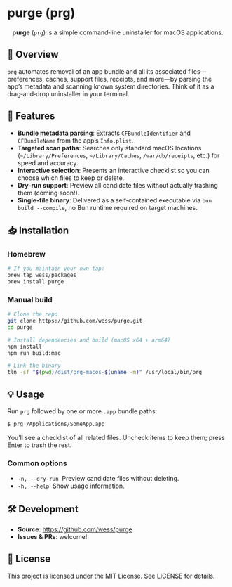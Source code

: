 # purge (prg)

<p align="center">
  <strong>purge</strong> (<code>prg</code>) is a simple command‑line uninstaller for macOS applications.
</p>

## 📜 Overview

`prg` automates removal of an app bundle and all its associated files—preferences, caches, support files, receipts, and more—by parsing the app’s metadata and scanning known system directories. Think of it as a drag‑and‑drop uninstaller in your terminal.

## 🚀 Features

* **Bundle metadata parsing**: Extracts `CFBundleIdentifier` and `CFBundleName` from the app’s `Info.plist`.
* **Targeted scan paths**: Searches only standard macOS locations (`~/Library/Preferences`, `~/Library/Caches`, `/var/db/receipts`, etc.) for speed and accuracy.
* **Interactive selection**: Presents an interactive checklist so you can choose which files to keep or delete.
* **Dry‑run support**: Preview all candidate files without actually trashing them (coming soon!).
* **Single‑file binary**: Delivered as a self‑contained executable via `bun build --compile`, no Bun runtime required on target machines.

## 📥 Installation

### Homebrew

```bash
# If you maintain your own tap:
brew tap wess/packages
brew install purge
```

### Manual build

```bash
# Clone the repo
git clone https://github.com/wess/purge.git
cd purge

# Install dependencies and build (macOS x64 + arm64)
npm install
npm run build:mac

# Link the binary
tln -sf "$(pwd)/dist/prg-macos-$(uname -m)" /usr/local/bin/prg
```

## 💡 Usage

Run `prg` followed by one or more `.app` bundle paths:

```bash
$ prg /Applications/SomeApp.app
```

You’ll see a checklist of all related files. Uncheck items to keep them; press Enter to trash the rest.

### Common options

- `-n, --dry-run`  Preview candidate files without deleting.
- `-h, --help`    Show usage information.

## 🛠️ Development

- **Source**: https://github.com/wess/purge
- **Issues & PRs**: welcome!

## 📝 License

This project is licensed under the MIT License. See [LICENSE](LICENSE) for details.
